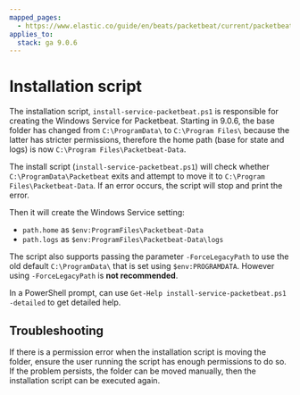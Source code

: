 ```yaml
---
mapped_pages:
  - https://www.elastic.co/guide/en/beats/packetbeat/current/packetbeat-installation-script.html
applies_to:
  stack: ga 9.0.6
---
```


# Installation script
The installation script, `install-service-packetbeat.ps1` is responsible
for creating the Windows Service for Packetbeat. Starting in 9.0.6, the
base folder has changed from `C:\ProgramData\` to  `C:\Program Files\`
because the latter has stricter permissions, therefore the home path
(base for state and logs) is now `C:\Program Files\Packetbeat-Data`.

The install script (`install-service-packetbeat.ps1`) will check whether
`C:\ProgramData\Packetbeat` exits and attempt to move it to `C:\Program Files\Packetbeat-Data`.
If an error occurs, the script will stop and print the error.

Then it will create the Windows Service setting:
 - `path.home` as `$env:ProgramFiles\Packetbeat-Data`
 - `path.logs` as `$env:ProgramFiles\Packetbeat-Data\logs`

The script also supports passing the parameter `-ForceLegacyPath` to
use the old default `C:\ProgramData\` that is set using
`$env:PROGRAMDATA`. However using `-ForceLegacyPath` is **not
recommended**.

In a PowerShell prompt, can use `Get-Help install-service-packetbeat.ps1
-detailed` to get detailed help.

## Troubleshooting
If there is a permission error when the installation script is moving
the folder, ensure the user running the script has enough permissions
to do so. If the problem persists, the folder can be moved manually,
then the installation script can be executed again.
